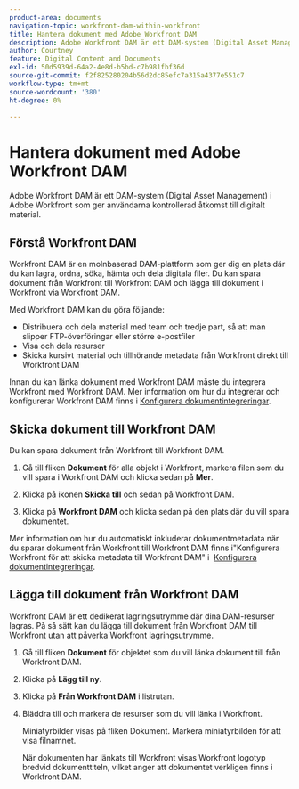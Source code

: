 ```yaml
---
product-area: documents
navigation-topic: workfront-dam-within-workfront
title: Hantera dokument med Adobe Workfront DAM
description: Adobe Workfront DAM är ett DAM-system (Digital Asset Management) i Adobe Workfront som ger användarna kontrollerad åtkomst till digitalt material.
author: Courtney
feature: Digital Content and Documents
exl-id: 50d5939d-64a2-4e8d-b5bd-c7b981fbf36d
source-git-commit: f2f825280204b56d2dc85efc7a315a4377e551c7
workflow-type: tm+mt
source-wordcount: '380'
ht-degree: 0%

---
```


# Hantera dokument med Adobe Workfront DAM

Adobe Workfront DAM är ett DAM-system (Digital Asset Management) i Adobe Workfront som ger användarna kontrollerad åtkomst till digitalt material.

## Förstå Workfront DAM

Workfront DAM är en molnbaserad DAM-plattform som ger dig en plats där du kan lagra, ordna, söka, hämta och dela digitala filer. Du kan spara dokument från Workfront till Workfront DAM och lägga till dokument i Workfront via Workfront DAM.

Med Workfront DAM kan du göra följande:

* Distribuera och dela material med team och tredje part, så att man slipper FTP-överföringar eller större e-postfiler
* Visa och dela resurser
* Skicka kursivt material och tillhörande metadata från Workfront direkt till Workfront DAM 

Innan du kan länka dokument med Workfront DAM måste du integrera Workfront med Workfront DAM. Mer information om hur du integrerar och konfigurerar Workfront DAM finns i [Konfigurera dokumentintegreringar](../../administration-and-setup/configure-integrations/configure-document-integrations.md).

## Skicka dokument till Workfront DAM

Du kan spara dokument från Workfront till Workfront DAM.

1. Gå till fliken **Dokument** för alla objekt i Workfront, markera filen som du vill spara i Workfront DAM och klicka sedan på **Mer**.

1. Klicka på ikonen **Skicka till** och sedan på Workfront DAM.

1. Klicka på **Workfront DAM** och klicka sedan på den plats där du vill spara dokumentet.

Mer information om hur du automatiskt inkluderar dokumentmetadata när du sparar dokument från Workfront till Workfront DAM finns i&quot;Konfigurera Workfront för att skicka metadata till Workfront DAM&quot; i  [Konfigurera dokumentintegreringar](../../administration-and-setup/configure-integrations/configure-document-integrations.md).

## Lägga till dokument från Workfront DAM

Workfront DAM är ett dedikerat lagringsutrymme där dina DAM-resurser lagras. På så sätt kan du lägga till dokument från Workfront DAM till Workfront utan att påverka Workfront lagringsutrymme. 

1. Gå till fliken **Dokument** för objektet som du vill länka dokument till från Workfront DAM.
1. Klicka på **Lägg till ny**.

1. Klicka på **Från Workfront DAM** i listrutan.
1. Bläddra till och markera de resurser som du vill länka i Workfront.

   Miniatyrbilder visas på fliken Dokument. Markera miniatyrbilden för att visa filnamnet. 

   När dokumenten har länkats till Workfront visas Workfront logotyp bredvid dokumenttiteln, vilket anger att dokumentet verkligen finns i Workfront DAM.
